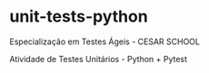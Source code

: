 # unit-tests-python

Especialização em Testes Ágeis - CESAR SCHOOL

Atividade de Testes Unitários - Python + Pytest
